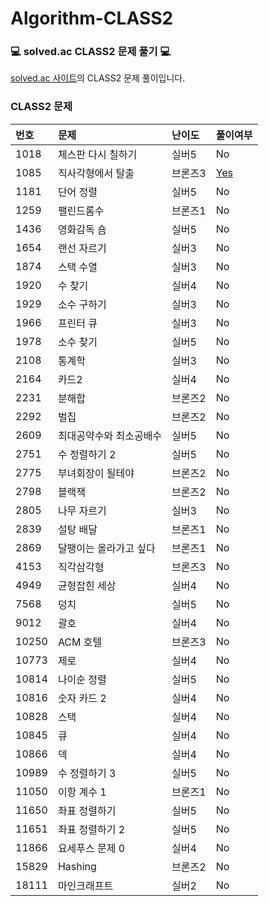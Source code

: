 # Algorithm-CLASS2

### :computer: solved.ac CLASS2 문제 풀기 :computer:

[solved.ac 사이트](https://solved.ac/class)의 CLASS2 문제 풀이입니다.

### CLASS2 문제

| 번호  | 문제                    | 난이도  | 풀이여부                                                                                             |
| :---- | :---------------------- | :------ | ---------------------------------------------------------------------------------------------------- |
| 1018  | 체스판 다시 칠하기      | 실버5   | No                                                                                                   |
| 1085  | 직사각형에서 탈출       | 브론즈3 | [Yes](./%5B1085%5D%20%EC%A7%81%EC%82%AC%EA%B0%81%ED%98%95%EC%97%90%EC%84%9C%20%ED%83%88%EC%B6%9C.js) |
| 1181  | 단어 정렬               | 실버5   | No                                                                                                   |
| 1259  | 팰린드롬수              | 브론즈1 | No                                                                                                   |
| 1436  | 영화감독 숌             | 실버5   | No                                                                                                   |
| 1654  | 랜선 자르기             | 실버3   | No                                                                                                   |
| 1874  | 스택 수열               | 실버3   | No                                                                                                   |
| 1920  | 수 찾기                 | 실버4   | No                                                                                                   |
| 1929  | 소수 구하기             | 실버3   | No                                                                                                   |
| 1966  | 프린터 큐               | 실버3   | No                                                                                                   |
| 1978  | 소수 찾기               | 실버5   | No                                                                                                   |
| 2108  | 통계학                  | 실버3   | No                                                                                                   |
| 2164  | 카드2                   | 실버4   | No                                                                                                   |
| 2231  | 분해합                  | 브론즈2 | No                                                                                                   |
| 2292  | 벌집                    | 브론즈2 | No                                                                                                   |
| 2609  | 최대공약수와 최소공배수 | 실버5   | No                                                                                                   |
| 2751  | 수 정렬하기 2           | 실버5   | No                                                                                                   |
| 2775  | 부녀회장이 될테야       | 브론즈2 | No                                                                                                   |
| 2798  | 블랙잭                  | 브론즈2 | No                                                                                                   |
| 2805  | 나무 자르기             | 실버3   | No                                                                                                   |
| 2839  | 설탕 배달               | 브론즈1 | No                                                                                                   |
| 2869  | 달팽이는 올라가고 싶다  | 브론즈1 | No                                                                                                   |
| 4153  | 직각삼각형              | 브론즈3 | No                                                                                                   |
| 4949  | 균형잡힌 세상           | 실버4   | No                                                                                                   |
| 7568  | 덩치                    | 실버5   | No                                                                                                   |
| 9012  | 괄호                    | 실버4   | No                                                                                                   |
| 10250 | ACM 호텔                | 브론즈3 | No                                                                                                   |
| 10773 | 제로                    | 실버4   | No                                                                                                   |
| 10814 | 나이순 정렬             | 실버5   | No                                                                                                   |
| 10816 | 숫자 카드 2             | 실버4   | No                                                                                                   |
| 10828 | 스택                    | 실버4   | No                                                                                                   |
| 10845 | 큐                      | 실버4   | No                                                                                                   |
| 10866 | 덱                      | 실버4   | No                                                                                                   |
| 10989 | 수 정렬하기 3           | 실버5   | No                                                                                                   |
| 11050 | 이항 계수 1             | 브론즈1 | No                                                                                                   |
| 11650 | 좌표 정렬하기           | 실버5   | No                                                                                                   |
| 11651 | 좌표 정렬하기 2         | 실버5   | No                                                                                                   |
| 11866 | 요세푸스 문제 0         | 실버4   | No                                                                                                   |
| 15829 | Hashing                 | 브론즈2 | No                                                                                                   |
| 18111 | 마인크래프트            | 실버2   | No                                                                                                   |
